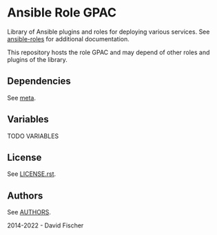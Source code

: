 # Ansible Role GPAC

Library of Ansible plugins and roles for deploying various services.
See [ansible-roles](https://github.com/davidfischer-ch/ansible-roles) for additional documentation.

This repository hosts the role GPAC and may depend of other roles and plugins of the library.

## Dependencies

See [meta](meta/main.yml).

## Variables

TODO VARIABLES

## License

See [LICENSE.rst](LICENSE.rst).

## Authors

See [AUTHORS](AUTHORS).

2014-2022 - David Fischer

